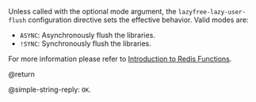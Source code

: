 Unless called with the optional mode argument, the `lazyfree-lazy-user-flush` configuration directive sets the effective behavior.
Valid modes are:

* `ASYNC`: Asynchronously flush the libraries.
* `!SYNC`: Synchronously flush the libraries.

For more information please refer to [Introduction to Redis Functions](/topics/functions-intro).

@return

@simple-string-reply: `OK`.
